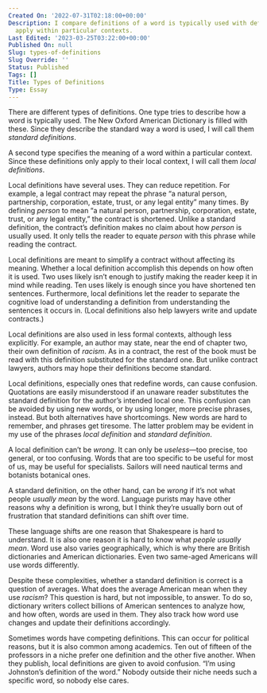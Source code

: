 ```yaml
---
Created On: '2022-07-31T02:18:00+00:00'
Description: I compare definitions of a word is typically used with definitions that
  apply within particular contexts.
Last Edited: '2023-03-25T03:22:00+00:00'
Published On: null
Slug: types-of-definitions
Slug Override: ''
Status: Published
Tags: []
Title: Types of Definitions
Type: Essay
---
```

<p>There are different types of definitions. One type tries to describe how a word is typically used. The New Oxford American Dictionary is filled with these. Since they describe the standard way a word is used, I will call them <em>standard definitions</em>.</p>
<p>A second type specifies the meaning of a word within a particular context. Since these definitions only apply to their local context, I will call them <em>local definitions</em>.</p>
<p>Local definitions have several uses. They can reduce repetition. For example, a legal contract may repeat the phrase “a natural person, partnership, corporation, estate, trust, or any legal entity” many times. By defining <em>person</em> to mean “a natural person, partnership, corporation, estate, trust, or any legal entity,” the contract is shortened. Unlike a standard definition, the contract’s definition makes no claim about how <em>person</em> is usually used. It only tells the reader to equate <em>person</em> with this phrase while reading the contract.</p>
<p>Local definitions are meant to simplify a contract without affecting its meaning. Whether a local definition accomplish this depends on how often it is used. Two uses likely isn’t enough to justify making the reader keep it in mind while reading. Ten uses likely is enough since you have shortened ten sentences. Furthermore, local definitions let the reader to separate the cognitive load of understanding a definition from understanding the sentences it occurs in. (Local definitions also help lawyers write and update contracts.)</p>
<p>Local definitions are also used in less formal contexts, although less explicitly. For example, an author may state, near the end of chapter two, their own definition of <em>racism</em>. As in a contract, the rest of the book must be read with this definition substituted for the standard one. But unlike contract lawyers, authors may hope their definitions become standard.</p>
<p>Local definitions, especially ones that redefine words, can cause confusion. Quotations are easily misunderstood if an unaware reader substitutes the standard definition for the author’s intended local one. This confusion can be avoided by using new words, or by using longer, more precise phrases, instead. But both alternatives have shortcomings. New words are hard to remember, and phrases get tiresome. The latter problem may be evident in my use of the phrases <em>local definition</em> and <em>standard definition</em>.</p>
<p>A local definition can’t be <em>wrong</em>. It can only be <em>useless</em>—too precise, too general, or too confusing. Words that are too specific to be useful for most of us, may be useful for specialists. Sailors will need nautical terms and botanists botanical ones.</p>
<p>A standard definition, on the other hand, can be <em>wrong</em> if it’s not what people <em>usually mean</em> by the word. Language purists may have other reasons why a definition is wrong, but I think they’re usually born out of frustration that standard definitions can shift over time.</p>
<p>These language shifts are one reason that Shakespeare is hard to understand. It is also one reason it is hard to know what <em>people usually mean</em>. Word use also varies geographically, which is why there are British dictionaries and American dictionaries. Even two same-aged Americans will use words differently.</p>
<p>Despite these complexities, whether a standard definition is correct is a question of averages. What does the average American mean when they use <em>racism</em>? This question is hard, but not impossible, to answer. To do so, dictionary writers collect billions of American sentences to analyze how, and how often, words are used in them. They also track how word use changes and update their definitions accordingly.</p>
<p>Sometimes words have competing definitions. This can occur for political reasons, but it is also common among academics. Ten out of fifteen of the professors in a niche prefer one definition and the other five another. When they publish, local definitions are given to avoid confusion. “I’m using Johnston’s definition of the word.” Nobody outside their niche needs such a specific word, so nobody else cares.</p>
